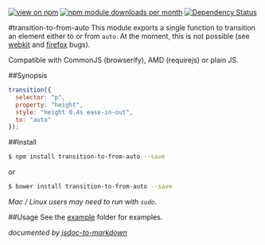 [![view on npm](http://img.shields.io/npm/v/transition-to-from-auto.svg)](https://www.npmjs.org/package/transition-to-from-auto)
[![npm module downloads per month](http://img.shields.io/npm/dm/transition-to-from-auto.svg)](https://www.npmjs.org/package/transition-to-from-auto)
[![Dependency Status](https://david-dm.org/75lb/transition-to-from-auto.svg)](https://david-dm.org/75lb/transition-to-from-auto)

#transition-to-from-auto
This module exports a single function to transition an element either to or from `auto`. At the moment, this is not possible (see [webkit](https://bugs.webkit.org/show_bug.cgi?id=16020) and [firefox](https://bugzilla.mozilla.org/show_bug.cgi?id=571344) bugs).

Compatible with CommonJS (browserify), AMD (requirejs) or plain JS. 

##Synopsis
```js
transition({
  selector: "p",
  property: "height",
  style: "height 0.4s ease-in-out",
  to: "auto"
});
```

##Install
```sh
$ npm install transition-to-from-auto --save
```
or 
```sh
$ bower install transition-to-from-auto --save
```
*Mac / Linux users may need to run with `sudo`*.

##Usage
See the [example](https://github.com/75lb/transition-to-from-auto/tree/master/example) folder for examples.

*documented by [jsdoc-to-markdown](https://github.com/75lb/jsdoc-to-markdown)*

